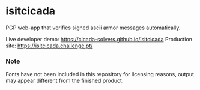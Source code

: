 # isitcicada
PGP web-app that verifies signed ascii armor messages automatically.

Live developer demo: https://cicada-solvers.github.io/isitcicada
Production site: https://isitcicada.challenge.pt/

### Note
Fonts have not been included in this repository for licensing reasons, output may appear different from the finished product.
